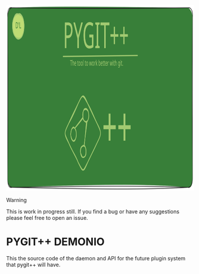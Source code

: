 <p align="center">
    <img src="static/logo_pygit2.svg" width="2000" height="500"/>
</p>

> [!WARNING]
> This is work in progress still.
> If you find a bug or have any suggestions
> please feel free to open an issue.

# PYGIT++ DEMONIO

This the source code of the daemon and API 
for the future plugin system that pygit++
will have.
